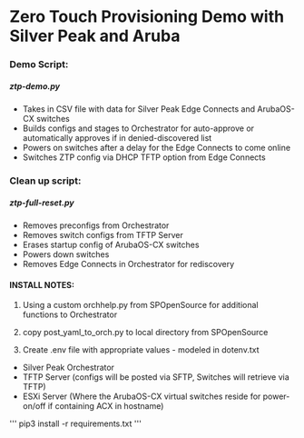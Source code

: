 # Zero Touch Provisioning Demo with Silver Peak and Aruba

### Demo Script:
##### ztp-demo.py

- Takes in CSV file with data for Silver Peak Edge Connects and ArubaOS-CX switches
- Builds configs and stages to Orchestrator for auto-approve or automatically approves if in denied-discovered list
- Powers on switches after a delay for the Edge Connects to come online
- Switches ZTP config via DHCP TFTP option from Edge Connects

### Clean up script:
##### ztp-full-reset.py

- Removes preconfigs from Orchestrator
- Removes switch configs from TFTP Server
- Erases startup config of ArubaOS-CX switches
- Powers down switches
- Removes Edge Connects in Orchestrator for rediscovery



#### INSTALL NOTES:
1. Using a custom orchhelp.py from SPOpenSource for additional functions to Orchestrator

2. copy post_yaml_to_orch.py to local directory from SPOpenSource

3. Create .env file with appropriate values - modeled in dotenv.txt
  - Silver Peak Orchestrator
  - TFTP Server (configs will be posted via SFTP, Switches will retrieve via TFTP)
  - ESXi Server (Where the ArubaOS-CX virtual switches reside for power-on/off if containing ACX in hostname)

'''
pip3 install -r requirements.txt
'''
